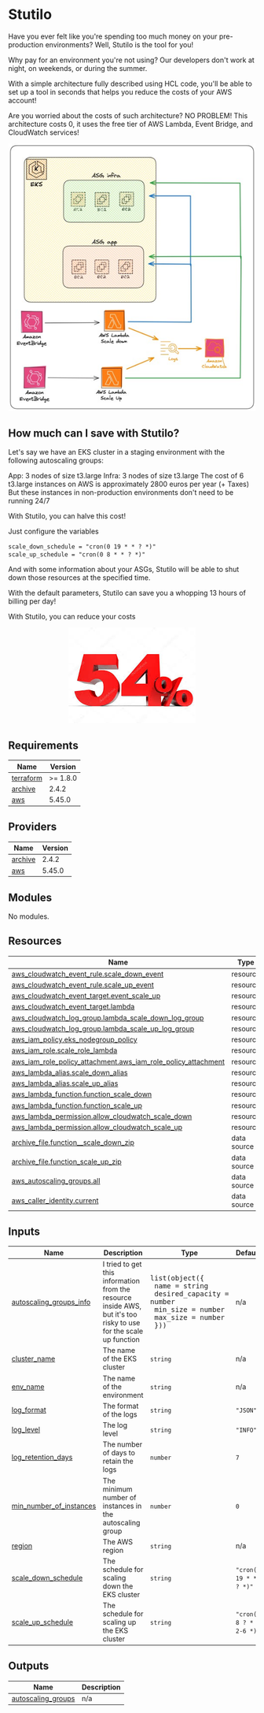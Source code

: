 # Stutilo

Have you ever felt like you're spending too much money on your pre-production environments? Well, Stutilo is the tool for you!

Why pay for an environment you're not using? Our developers don't work at night, on weekends, or during the summer.

With a simple architecture fully described using HCL code, you'll be able to set up a tool in seconds that helps you reduce the costs of your AWS account!

Are you worried about the costs of such architecture? NO PROBLEM! This architecture costs 0, it uses the free tier of AWS Lambda, Event Bridge, and CloudWatch services!

<!-- ![architecture](img/resized.jpg) -->
<p align="center">
  <img src="img/resized.jpg" />
</p>

## How much can I save with Stutilo?

Let's say we have an EKS cluster in a staging environment with the following autoscaling groups:

App: 3 nodes of size t3.large
Infra: 3 nodes of size t3.large
The cost of 6 t3.large instances on AWS is approximately 2800 euros per year (+ Taxes)
But these instances in non-production environments don't need to be running 24/7

With Stutilo, you can halve this cost!

Just configure the variables

```
scale_down_schedule = "cron(0 19 * * ? *)"
scale_up_schedule = "cron(0 8 * * ? *)"
```

And with some information about your ASGs, Stutilo will be able to shut down those resources at the specified time.

With the default parameters, Stutilo can save you a whopping 13 hours of billing per day!

With Stutilo, you can reduce your costs

<p align="center">
  <img src="img/number.jpeg" />
</p>



<!-- BEGIN_TF_DOCS -->
## Requirements

| Name | Version |
|------|---------|
| <a name="requirement_terraform"></a> [terraform](#requirement\_terraform) | >= 1.8.0 |
| <a name="requirement_archive"></a> [archive](#requirement\_archive) | 2.4.2 |
| <a name="requirement_aws"></a> [aws](#requirement\_aws) | 5.45.0 |

## Providers

| Name | Version |
|------|---------|
| <a name="provider_archive"></a> [archive](#provider\_archive) | 2.4.2 |
| <a name="provider_aws"></a> [aws](#provider\_aws) | 5.45.0 |

## Modules

No modules.

## Resources

| Name | Type |
|------|------|
| [aws_cloudwatch_event_rule.scale_down_event](https://registry.terraform.io/providers/hashicorp/aws/5.45.0/docs/resources/cloudwatch_event_rule) | resource |
| [aws_cloudwatch_event_rule.scale_up_event](https://registry.terraform.io/providers/hashicorp/aws/5.45.0/docs/resources/cloudwatch_event_rule) | resource |
| [aws_cloudwatch_event_target.event_scale_up](https://registry.terraform.io/providers/hashicorp/aws/5.45.0/docs/resources/cloudwatch_event_target) | resource |
| [aws_cloudwatch_event_target.lambda](https://registry.terraform.io/providers/hashicorp/aws/5.45.0/docs/resources/cloudwatch_event_target) | resource |
| [aws_cloudwatch_log_group.lambda_scale_down_log_group](https://registry.terraform.io/providers/hashicorp/aws/5.45.0/docs/resources/cloudwatch_log_group) | resource |
| [aws_cloudwatch_log_group.lambda_scale_up_log_group](https://registry.terraform.io/providers/hashicorp/aws/5.45.0/docs/resources/cloudwatch_log_group) | resource |
| [aws_iam_policy.eks_nodegroup_policy](https://registry.terraform.io/providers/hashicorp/aws/5.45.0/docs/resources/iam_policy) | resource |
| [aws_iam_role.scale_role_lambda](https://registry.terraform.io/providers/hashicorp/aws/5.45.0/docs/resources/iam_role) | resource |
| [aws_iam_role_policy_attachment.aws_iam_role_policy_attachment](https://registry.terraform.io/providers/hashicorp/aws/5.45.0/docs/resources/iam_role_policy_attachment) | resource |
| [aws_lambda_alias.scale_down_alias](https://registry.terraform.io/providers/hashicorp/aws/5.45.0/docs/resources/lambda_alias) | resource |
| [aws_lambda_alias.scale_up_alias](https://registry.terraform.io/providers/hashicorp/aws/5.45.0/docs/resources/lambda_alias) | resource |
| [aws_lambda_function.function_scale_down](https://registry.terraform.io/providers/hashicorp/aws/5.45.0/docs/resources/lambda_function) | resource |
| [aws_lambda_function.function_scale_up](https://registry.terraform.io/providers/hashicorp/aws/5.45.0/docs/resources/lambda_function) | resource |
| [aws_lambda_permission.allow_cloudwatch_scale_down](https://registry.terraform.io/providers/hashicorp/aws/5.45.0/docs/resources/lambda_permission) | resource |
| [aws_lambda_permission.allow_cloudwatch_scale_up](https://registry.terraform.io/providers/hashicorp/aws/5.45.0/docs/resources/lambda_permission) | resource |
| [archive_file.function__scale_down_zip](https://registry.terraform.io/providers/hashicorp/archive/2.4.2/docs/data-sources/file) | data source |
| [archive_file.function_scale_up_zip](https://registry.terraform.io/providers/hashicorp/archive/2.4.2/docs/data-sources/file) | data source |
| [aws_autoscaling_groups.all](https://registry.terraform.io/providers/hashicorp/aws/5.45.0/docs/data-sources/autoscaling_groups) | data source |
| [aws_caller_identity.current](https://registry.terraform.io/providers/hashicorp/aws/5.45.0/docs/data-sources/caller_identity) | data source |

## Inputs

| Name | Description | Type | Default | Required |
|------|-------------|------|---------|:--------:|
| <a name="input_autoscaling_groups_info"></a> [autoscaling\_groups\_info](#input\_autoscaling\_groups\_info) | I tried to get this information from the resource inside AWS, but it's too risky to use for the scale up function | <pre>list(object({<br>    name             = string<br>    desired_capacity = number<br>    min_size         = number<br>    max_size         = number<br>  }))</pre> | n/a | yes |
| <a name="input_cluster_name"></a> [cluster\_name](#input\_cluster\_name) | The name of the EKS cluster | `string` | n/a | yes |
| <a name="input_env_name"></a> [env\_name](#input\_env\_name) | The name of the environment | `string` | n/a | yes |
| <a name="input_log_format"></a> [log\_format](#input\_log\_format) | The format of the logs | `string` | `"JSON"` | no |
| <a name="input_log_level"></a> [log\_level](#input\_log\_level) | The log level | `string` | `"INFO"` | no |
| <a name="input_log_retention_days"></a> [log\_retention\_days](#input\_log\_retention\_days) | The number of days to retain the logs | `number` | `7` | no |
| <a name="input_min_number_of_instances"></a> [min\_number\_of\_instances](#input\_min\_number\_of\_instances) | The minimum number of instances in the autoscaling group | `number` | `0` | no |
| <a name="input_region"></a> [region](#input\_region) | The AWS region | `string` | n/a | yes |
| <a name="input_scale_down_schedule"></a> [scale\_down\_schedule](#input\_scale\_down\_schedule) | The schedule for scaling down the EKS cluster | `string` | `"cron(0 19 * * ? *)"` | no |
| <a name="input_scale_up_schedule"></a> [scale\_up\_schedule](#input\_scale\_up\_schedule) | The schedule for scaling up the EKS cluster | `string` | `"cron(0 8 ? * 2-6 *)"` | no |

## Outputs

| Name | Description |
|------|-------------|
| <a name="output_autoscaling_groups"></a> [autoscaling\_groups](#output\_autoscaling\_groups) | n/a |
<!-- END_TF_DOCS -->
